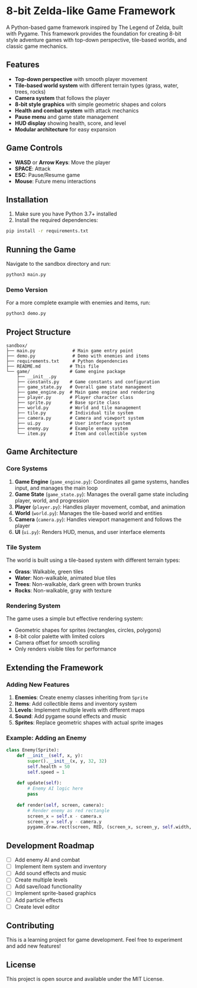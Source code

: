 # 8-bit Zelda-like Game Framework

A Python-based game framework inspired by The Legend of Zelda, built with Pygame. This framework provides the foundation for creating 8-bit style adventure games with top-down perspective, tile-based worlds, and classic game mechanics.

## Features

- **Top-down perspective** with smooth player movement
- **Tile-based world system** with different terrain types (grass, water, trees, rocks)
- **Camera system** that follows the player
- **8-bit style graphics** with simple geometric shapes and colors
- **Health and combat system** with attack mechanics
- **Pause menu** and game state management
- **HUD display** showing health, score, and level
- **Modular architecture** for easy expansion

## Game Controls

- **WASD** or **Arrow Keys**: Move the player
- **SPACE**: Attack
- **ESC**: Pause/Resume game
- **Mouse**: Future menu interactions

## Installation

1. Make sure you have Python 3.7+ installed
2. Install the required dependencies:

```bash
pip install -r requirements.txt
```

## Running the Game

Navigate to the sandbox directory and run:

```bash
python3 main.py
```

### Demo Version

For a more complete example with enemies and items, run:

```bash
python3 demo.py
```

## Project Structure

```
sandbox/
├── main.py              # Main game entry point
├── demo.py              # Demo with enemies and items
├── requirements.txt     # Python dependencies
├── README.md           # This file
└── game/               # Game engine package
    ├── __init__.py
    ├── constants.py    # Game constants and configuration
    ├── game_state.py   # Overall game state management
    ├── game_engine.py  # Main game engine and rendering
    ├── player.py       # Player character class
    ├── sprite.py       # Base sprite class
    ├── world.py        # World and tile management
    ├── tile.py         # Individual tile system
    ├── camera.py       # Camera and viewport system
    ├── ui.py           # User interface system
    ├── enemy.py        # Example enemy system
    └── item.py         # Item and collectible system
```

## Game Architecture

### Core Systems

1. **Game Engine** (`game_engine.py`): Coordinates all game systems, handles input, and manages the main loop
2. **Game State** (`game_state.py`): Manages the overall game state including player, world, and progression
3. **Player** (`player.py`): Handles player movement, combat, and animation
4. **World** (`world.py`): Manages the tile-based world and entities
5. **Camera** (`camera.py`): Handles viewport management and follows the player
6. **UI** (`ui.py`): Renders HUD, menus, and user interface elements

### Tile System

The world is built using a tile-based system with different terrain types:
- **Grass**: Walkable, green tiles
- **Water**: Non-walkable, animated blue tiles
- **Trees**: Non-walkable, dark green with brown trunks
- **Rocks**: Non-walkable, gray with texture

### Rendering System

The game uses a simple but effective rendering system:
- Geometric shapes for sprites (rectangles, circles, polygons)
- 8-bit color palette with limited colors
- Camera offset for smooth scrolling
- Only renders visible tiles for performance

## Extending the Framework

### Adding New Features

1. **Enemies**: Create enemy classes inheriting from `Sprite`
2. **Items**: Add collectible items and inventory system
3. **Levels**: Implement multiple levels with different maps
4. **Sound**: Add pygame sound effects and music
5. **Sprites**: Replace geometric shapes with actual sprite images

### Example: Adding an Enemy

```python
class Enemy(Sprite):
    def __init__(self, x, y):
        super().__init__(x, y, 32, 32)
        self.health = 50
        self.speed = 1
        
    def update(self):
        # Enemy AI logic here
        pass
        
    def render(self, screen, camera):
        # Render enemy as red rectangle
        screen_x = self.x - camera.x
        screen_y = self.y - camera.y
        pygame.draw.rect(screen, RED, (screen_x, screen_y, self.width, self.height))
```

## Development Roadmap

- [ ] Add enemy AI and combat
- [ ] Implement item system and inventory
- [ ] Add sound effects and music
- [ ] Create multiple levels
- [ ] Add save/load functionality
- [ ] Implement sprite-based graphics
- [ ] Add particle effects
- [ ] Create level editor

## Contributing

This is a learning project for game development. Feel free to experiment and add new features!

## License

This project is open source and available under the MIT License. 